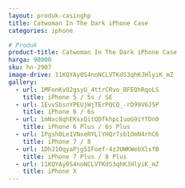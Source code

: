 ```yaml
---
layout: produk-casinghp
title: Catwoman In The Dark iPhone Case
categories: iphone

# Produk
product-title: Catwoman In The Dark iPhone Case
harga: 90000
sku: hn-2907
image-drive: 11KQYAy0S4noNCLVTKdS3qhKJHlyiK_mZ
gallery:
  - url: 1MFonKvO2gsyU_4ttrCRvo_BFEQhRqoLS
    title: iPhone 5 / 5s / SE
  - url: 1EvvSbsnYPEUjWjTErPQCQ_-rD99V6J5P
    title: iPhone 6 / 6s
  - url: 1mNxc8qhEKsxQitQDfkhpcIuoG9iYfDn0
    title: iPhone 6 Plus / 6s Plus
  - url: 1Pgsh0Le1VNxeRYLlYHQr7sb1OmN4rhC6
    title: iPhone 7 / 8
  - url: 1DhJ1OqyaPjg5IFoef-4zJUWKWebXlsfB
    title: iPhone 7 Plus / 8 Plus
  - url: 11KQYAy0S4noNCLVTKdS3qhKJHlyiK_mZ
    title: iPhone X
---
```

